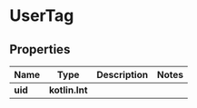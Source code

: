 
# UserTag

## Properties
Name | Type | Description | Notes
------------ | ------------- | ------------- | -------------
**uid** | **kotlin.Int** |  | 



